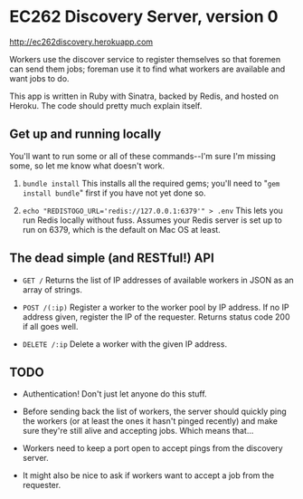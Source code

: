 EC262 Discovery Server, version 0
=================================

http://ec262discovery.herokuapp.com

Workers use the discover service to register themselves so that foremen can
send them jobs; foreman use it to find what workers are available and want
jobs to do.

This app is written in Ruby with Sinatra, backed by Redis, and hosted on
Heroku. The code should pretty much explain itself. 



Get up and running locally
--------------------------

You'll want to run some or all of these commands--I'm sure I'm missing some, so
let me know what doesn't work.

1. `bundle install`
  This installs all the required gems; you'll need to "`gem install bundle`"
  first if you have not yet done so.

2. `echo "REDISTOGO_URL='redis://127.0.0.1:6379'" > .env`
  This lets you run Redis locally without fuss. Assumes your Redis server is
  set up to run on 6379, which is the default on Mac OS at least.


The dead simple (and RESTful!) API
----------------------------------

  - `GET /`
    Returns the list of IP addresses of available workers in JSON as an array
    of strings.

  - `POST /(:ip)`
    Register a worker to the worker pool by IP address. If no IP address given,
    register the IP of the requester. Returns status code 200 if all goes well.

  - `DELETE /:ip`
    Delete a worker with the given IP address.
    
  
 
TODO
----

  - Authentication! Don't just let anyone do this stuff.
  
  - Before sending back the list of workers, the server should quickly ping
    the workers (or at least the ones it hasn't pinged recently) and make sure
    they're still alive and accepting jobs. Which means that...
    
  - Workers need to keep a port open to accept pings from the discovery server.
    
  - It might also be nice to ask if workers want to accept a job from the
    requester.
